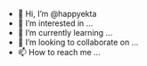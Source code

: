 - 👋 Hi, I’m @happyekta
- 👀 I’m interested in ...
- 🌱 I’m currently learning ...
- 💞️ I’m looking to collaborate on ...
- 📫 How to reach me ...

<!---
happyekta/happyekta is a ✨ special ✨ repository because its `README.md` (this file) appears on your GitHub profile.
You can click the Preview link to take a look at your changes.
--->
